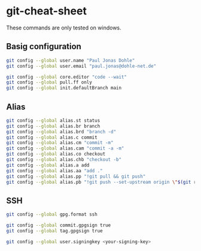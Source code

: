 # git-cheat-sheet
These commands are only tested on windows.

## Basig configuration
```bash
git config --global user.name "Paul Jonas Dohle"
git config --global user.email "paul.jonas@dohle-net.de"
```

```bash
git config --global core.editor "code --wait"
git config --global pull.ff only
git config --global init.defaultBranch main
```

## Alias
```bash
git config --global alias.st status
git config --global alias.br branch
git config --global alias.brd "branch -d"
git config --global alias.c commit
git config --global alias.cm "commit -m"
git config --global alias.cam "commit -a -m"
git config --global alias.co checkout
git config --global alias.chb "checkout -b"
git config --global alias.a add
git config --global alias.aa "add ."
git config --global alias.pp "!git pull && git push"
git config --global alias.pb "!git push --set-upstream origin \"$(git rev-parse --abbrev-ref HEAD)\""
```

## SSH
```bash
git config --global gpg.format ssh
```

```bash
git config --global commit.gpgsign true
git config --global tag.gpgsign true
```

```bash
git config --global user.signingkey <your-signing-key>
```
